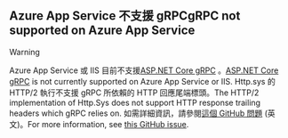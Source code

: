 ## <a name="grpc-not-supported-on-azure-app-service"></a><span data-ttu-id="a57a9-101">Azure App Service 不支援 gRPC</span><span class="sxs-lookup"><span data-stu-id="a57a9-101">gRPC not supported on Azure App Service</span></span>

> [!WARNING]
> <span data-ttu-id="a57a9-102">Azure App Service 或 IIS 目前不支援[ASP.NET Core gRPC](xref:grpc/index) 。</span><span class="sxs-lookup"><span data-stu-id="a57a9-102">[ASP.NET Core gRPC](xref:grpc/index) is not currently supported on Azure App Service or IIS.</span></span> <span data-ttu-id="a57a9-103">Http.sys 的 HTTP/2 執行不支援 gRPC 所依賴的 HTTP 回應尾端標頭。</span><span class="sxs-lookup"><span data-stu-id="a57a9-103">The HTTP/2 implementation of Http.Sys does not support HTTP response trailing headers which gRPC relies on.</span></span> <span data-ttu-id="a57a9-104">如需詳細資訊，請參閱[這個 GitHub 問題](https://github.com/dotnet/AspNetCore/issues/9020) \(英文\)。</span><span class="sxs-lookup"><span data-stu-id="a57a9-104">For more information, see [this GitHub issue](https://github.com/dotnet/AspNetCore/issues/9020).</span></span>
